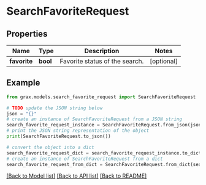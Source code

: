# SearchFavoriteRequest


## Properties

Name | Type | Description | Notes
------------ | ------------- | ------------- | -------------
**favorite** | **bool** | Favorite status of the search. | [optional] 

## Example

```python
from grax.models.search_favorite_request import SearchFavoriteRequest

# TODO update the JSON string below
json = "{}"
# create an instance of SearchFavoriteRequest from a JSON string
search_favorite_request_instance = SearchFavoriteRequest.from_json(json)
# print the JSON string representation of the object
print(SearchFavoriteRequest.to_json())

# convert the object into a dict
search_favorite_request_dict = search_favorite_request_instance.to_dict()
# create an instance of SearchFavoriteRequest from a dict
search_favorite_request_from_dict = SearchFavoriteRequest.from_dict(search_favorite_request_dict)
```
[[Back to Model list]](../README.md#documentation-for-models) [[Back to API list]](../README.md#documentation-for-api-endpoints) [[Back to README]](../README.md)


